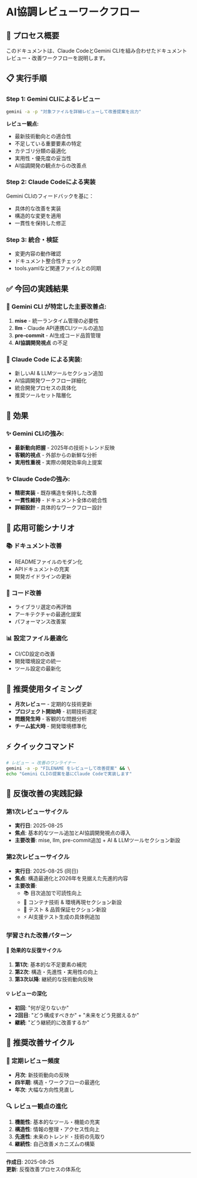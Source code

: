 # AI協調レビューワークフロー

## 🔄 **プロセス概要**

このドキュメントは、Claude CodeとGemini CLIを組み合わせたドキュメントレビュー・改善ワークフローを説明します。

## 📋 **実行手順**

### Step 1: Gemini CLIによるレビュー
```bash
gemini -a -p "対象ファイルを詳細レビューして改善提案を出力"
```

**レビュー観点:**
- 最新技術動向との適合性
- 不足している重要要素の特定
- カテゴリ分類の最適化
- 実用性・優先度の妥当性
- AI協調開発の観点からの改善点

### Step 2: Claude Codeによる実装
Gemini CLIのフィードバックを基に：
- 具体的な改善を実装
- 構造的な変更を適用
- 一貫性を保持した修正

### Step 3: 統合・検証
- 変更内容の動作確認
- ドキュメント整合性チェック
- tools.yamlなど関連ファイルとの同期

## ✅ **今回の実践結果**

### 🎯 **Gemini CLI が特定した主要改善点:**
1. **mise** - 統一ランタイム管理の必要性
2. **llm** - Claude API連携CLIツールの追加
3. **pre-commit** - AI生成コード品質管理
4. **AI協調開発視点** の不足

### 🔧 **Claude Code による実装:**
- 新しいAI & LLMツールセクション追加
- AI協調開発ワークフロー詳細化
- 統合開発プロセスの具体化
- 推奨ツールセット階層化

## 🚀 **効果**

### ✨ **Gemini CLIの強み:**
- **最新動向把握** - 2025年の技術トレンド反映
- **客観的視点** - 外部からの新鮮な分析
- **実用性重視** - 実際の開発効率向上提案

### ✨ **Claude Codeの強み:**
- **精密実装** - 既存構造を保持した改善
- **一貫性維持** - ドキュメント全体の統合性
- **詳細設計** - 具体的なワークフロー設計

## 🎯 **応用可能シナリオ**

### 📚 **ドキュメント改善**
- READMEファイルのモダン化
- APIドキュメントの充実
- 開発ガイドラインの更新

### 🔧 **コード改善**
- ライブラリ選定の再評価
- アーキテクチャの最適化提案
- パフォーマンス改善案

### 📊 **設定ファイル最適化**
- CI/CD設定の改善
- 開発環境設定の統一
- ツール設定の最新化

## 🌟 **推奨使用タイミング**

- **月次レビュー** - 定期的な技術更新
- **プロジェクト開始時** - 初期技術選定
- **問題発生時** - 客観的な問題分析
- **チーム拡大時** - 開発環境標準化

## ⚡ **クイックコマンド**

```bash
# レビュー → 改善のワンライナー
gemini -a -p "FILENAME をレビューして改善提案" && \
echo "Gemini CLIの提案を基にClaude Codeで実装します"
```

## 🔄 **反復改善の実践記録**

### 第1次レビューサイクル
- **実行日**: 2025-08-25  
- **焦点**: 基本的なツール追加とAI協調開発視点の導入
- **主要改善**: mise, llm, pre-commit追加 + AI & LLMツールセクション新設

### 第2次レビューサイクル  
- **実行日**: 2025-08-25 (同日)
- **焦点**: 構造最適化と2026年を見据えた先進的内容
- **主要改善**: 
  - 📚 目次追加で可読性向上
  - 🐳 コンテナ技術 & 環境再現セクション新設
  - 🧪 テスト & 品質保証セクション新設  
  - ⚡ AI支援テスト生成の具体例追加

### 学習された改善パターン

#### 🎯 **効果的な反復サイクル**
1. **第1次**: 基本的な不足要素の補完
2. **第2次**: 構造・先進性・実用性の向上  
3. **第3次以降**: 継続的な技術動向反映

#### 💡 **レビューの深化**
- **初回**: "何が足りないか"
- **2回目**: "どう構成すべきか" + "未来をどう見据えるか"
- **継続**: "どう継続的に改善するか"

## 🌟 **推奨改善サイクル**

### 📅 **定期レビュー頻度**
- **月次**: 新技術動向の反映
- **四半期**: 構造・ワークフローの最適化
- **年次**: 大幅な方向性見直し

### 🔍 **レビュー観点の進化**
1. **機能性**: 基本的なツール・機能の充実
2. **構造性**: 情報の整理・アクセス性向上
3. **先進性**: 未来のトレンド・技術の先取り
4. **継続性**: 自己改善メカニズムの構築

---

**作成日**: 2025-08-25  
**更新**: 反復改善プロセスの体系化